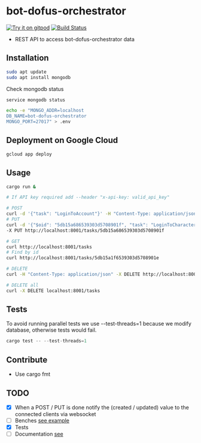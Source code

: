 
# bot-dofus-orchestrator

[![Try it on gitpod](https://img.shields.io/badge/try-on%20gitpod-brightgreen.svg)](https://gitpod.io/#https://github.com/The-Tensox/bot-dofus-orchestrator)
[![Build Status](https://img.shields.io/circleci/project/The-Tensox/bot-dofus-orchestrator/master.svg)](https://circleci.com/gh/The-Tensox/bot-dofus-orchestrator)

- REST API to access bot-dofus-orchestrator data

## Installation

```bash
sudo apt update
sudo apt install mongodb
```

Check mongodb status

```bash
service mongodb status
```

```bash
echo -e "MONGO_ADDR=localhost
DB_NAME=bot-dofus-orchestrator
MONGO_PORT=27017" > .env
```

## Deployment on Google Cloud

```bash
gcloud app deploy
```

## Usage

```bash
cargo run &

# If API key required add --header "x-api-key: valid_api_key"

# POST
curl -d '{"task": "LoginToAccount"}' -H "Content-Type: application/json" -X POST http://localhost:8001/tasks
# PUT
curl -d '{"$oid": "5db15a686539303d5708901f", "task": "LoginToCharacter"}' -H "Content-Type: application/json" \
-X PUT http://localhost:8001/tasks/5db15a686539303d5708901f

# GET
curl http://localhost:8001/tasks
# Find by id
curl http://localhost:8001/tasks/5db15a1f6539303d5708901e

# DELETE
curl -H "Content-Type: application/json" -X DELETE http://localhost:8001/tasks/5db15a1f6539303d5708901e

# DELETE all
curl -X DELETE localhost:8001/tasks
```

## Tests

To avoid running parallel tests we use --test-threads=1 because we modify database, otherwise tests would fail.

```rust
cargo test -- --test-threads=1
```

## Contribute

- Use cargo fmt

## TODO

 - [x] When a POST / PUT is done notify the (created / updated) value to the connected clients via websocket
 - [ ] Benches [see example](https://bheisler.github.io/criterion.rs/book/getting_started.html)
 - [x] Tests
 - [ ] Documentation [see](https://doc.rust-lang.org/rust-by-example/meta/doc.html)